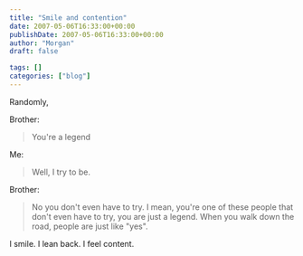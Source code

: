 ```yaml
---
title: "Smile and contention"
date: 2007-05-06T16:33:00+00:00
publishDate: 2007-05-06T16:33:00+00:00
author: "Morgan"
draft: false

tags: []
categories: ["blog"]
---
```


Randomly,

Brother:
> You're a legend

Me:
> Well, I try to be.

Brother:
> No you don't even have to try. I mean, you're one of these people that don't even have to try, you are just a legend. When you walk down the road, people are just like "yes".

I smile. I lean back. I feel content.
